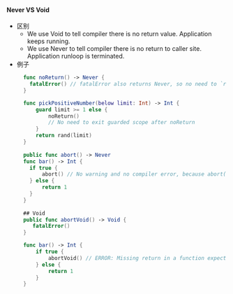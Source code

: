 #### Never VS Void
- 区别
  - We use Void to tell compiler there is no return value. Application keeps running.
  - We use Never to tell compiler there is no return to caller site. Application runloop is terminated.
- 例子
  ```swift
    func noReturn() -> Never {
      fatalError() // fatalError also returns Never, so no need to `return`
    }

    func pickPositiveNumber(below limit: Int) -> Int {
        guard limit >= 1 else {
            noReturn()
            // No need to exit guarded scope after noReturn
        }
        return rand(limit)
    }
    
    public func abort() -> Never
    func bar() -> Int {
      if true {
          abort() // No warning and no compiler error, because abort() terminates it.
      } else {
          return 1
      }
    }
    
    ## Void
    public func abortVoid() -> Void {
       fatalError()
    }

    func bar() -> Int {
        if true {
            abortVoid() // ERROR: Missing return in a function expected to return 'Int'
        } else {
            return 1
        }
    }
  ```
